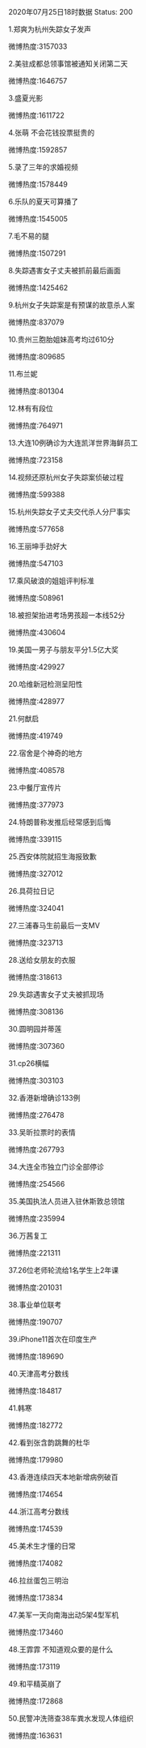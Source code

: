 2020年07月25日18时数据
Status: 200

1.郑爽为杭州失踪女子发声

微博热度:3157033

2.美驻成都总领事馆被通知关闭第二天

微博热度:1646757

3.盛夏光影

微博热度:1611722

4.张萌 不会花钱投票挺贵的

微博热度:1592857

5.录了三年的求婚视频

微博热度:1578449

6.乐队的夏天可算播了

微博热度:1545005

7.毛不易的腿

微博热度:1507291

8.失踪遇害女子丈夫被抓前最后画面

微博热度:1425462

9.杭州女子失踪案是有预谋的故意杀人案

微博热度:837079

10.贵州三胞胎姐妹高考均过610分

微博热度:809685

11.布兰妮

微博热度:801304

12.林有有段位

微博热度:764971

13.大连10例确诊为大连凯洋世界海鲜员工

微博热度:723158

14.视频还原杭州女子失踪案侦破过程

微博热度:599388

15.杭州失踪女子丈夫交代杀人分尸事实

微博热度:577658

16.王丽坤手劲好大

微博热度:547103

17.乘风破浪的姐姐评判标准

微博热度:508961

18.被担架抬进考场男孩超一本线52分

微博热度:430604

19.美国一男子与朋友平分1.5亿大奖

微博热度:429927

20.哈维新冠检测呈阳性

微博热度:428977

21.何猷启

微博热度:419749

22.宿舍是个神奇的地方

微博热度:408578

23.中餐厅宣传片

微博热度:377973

24.特朗普称发推后经常感到后悔

微博热度:339115

25.西安体院就招生海报致歉

微博热度:327012

26.具荷拉日记

微博热度:324041

27.三浦春马生前最后一支MV

微博热度:323713

28.送给女朋友的衣服

微博热度:318613

29.失踪遇害女子丈夫被抓现场

微博热度:308136

30.圆明园并蒂莲

微博热度:307360

31.cp26横幅

微博热度:303103

32.香港新增确诊133例

微博热度:276478

33.吴昕拉票时的表情

微博热度:267793

34.大连全市独立门诊全部停诊

微博热度:254566

35.美国执法人员进入驻休斯敦总领馆

微博热度:235994

36.万茜复工

微博热度:221311

37.26位老师轮流给1名学生上2年课

微博热度:201031

38.事业单位联考

微博热度:190707

39.iPhone11首次在印度生产

微博热度:189690

40.天津高考分数线

微博热度:184817

41.韩寒

微博热度:182772

42.看到张含韵跳舞的杜华

微博热度:179980

43.香港连续四天本地新增病例破百

微博热度:174654

44.浙江高考分数线

微博热度:174539

45.美术生才懂的日常

微博热度:174082

46.拉丝蛋包三明治

微博热度:173834

47.美军一天向南海出动5架4型军机

微博热度:173460

48.王霏霏 不知道观众要的是什么

微博热度:173119

49.和平精英崩了

微博热度:172868

50.民警冲洗筛查38车粪水发现人体组织

微博热度:163631

